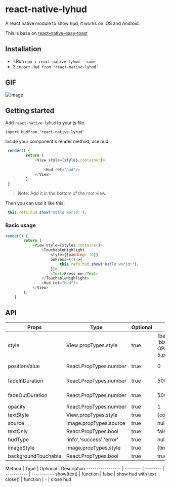 # react-native-lyhud
A react native module to show hud, it works on iOS and Android.


This is base on [react-native-easy-toast](https://github.com/crazycodeboy/react-native-easy-toast)<br />
## Installation

* 1.Run `npm i react-native-lyhud --save`
* 2.`import Hud from 'react-native-lyhud'`

## GIF
![image](https://github.com/lxooxl/react-native-lyhud/blob/master/ex.gif)

## Getting started

Add `react-native-lyhud` to your js file.

`import Hudfrom 'react-native-lyhud'`

Inside your component's render method, use hud:

```javascript
 render() {
         return (
             <View style={styles.container}>
                 ...
                 <Hud ref="hud"/>
             </View>
         );
 }
```

>Note:  Add it in the bottom of the root view.

Then you can use it like this:

```javascript
 this.refs.hud.show('hello world!');
```


### Basic usage

```javascript
render() {
        return (
            <View style={styles.container}>
                <TouchableHighlight
                    style={{padding: 10}}
                    onPress={()=>{
                        this.refs.hud.show('hello world!');
                    }}>
                    <Text>Press me</Text>
                </TouchableHighlight>
                <Hud ref="hud"/>
            </View>
        );
    }
```


## API


Props              | Type     | Optional | Default     | Description
----------------- | -------- | -------- | ----------- | -----------
style  | View.propTypes.style  | true | {backgroundColor: 'black',opacity: OPACITY,borderRadius: 5,padding: 10,}  |   Custom style hud
positionValue  | React.PropTypes.number  | true | 0  |   Custom hud position marginTop
fadeInDuration  | React.PropTypes.number  | true | 500  |   Custom hud show duration
fadeOutDuration  | React.PropTypes.number  | true | 500  |   Custom hud close duration
opacity  | React.PropTypes.number  | true | 1  |   Custom hud opacity
textStyle  | View.propTypes.style  | true | {color:'white'}  |   Custom style text
source  | Image.propTypes.source  | true | null  |  Custom image source
textOnly  | React.PropTypes.bool  | true | false  |  Only show text
hudType  | 'info','success','error'  | true | null  |  hud Type
imageStyle  | Image.propTypes.style  | true | {tintColor: 'white'}  |  Custom Image style
backgroundTouchable  | React.PropTypes.bool  | true  | true  |  backgroundTouchable


Method            | Type     | Optional | Description
----------------- | -------- | -------- | ----------- | -----------
show(text)   | function | false | show hud with text
close() |  function  | -  |  close hud